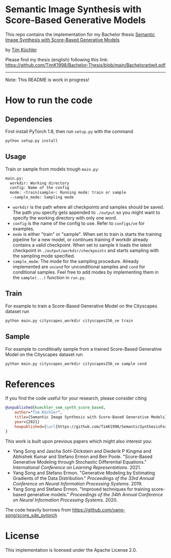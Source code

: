 # Semantic Image Synthesis with Score-Based Generative Models
 
This repo contains the implementation for my Bachelor thesis [Semantic Image Synthesis with Score-Based Generative Models](https://github.com/TimK1998/Bachelorarbeit)

by [Tim Küchler](tim.kuechler@online.de)

Please find my thesis (english) following this link: https://github.com/TimK1998/Bachelor-Thesis/blob/main/Bachelorarbeit.pdf
 
--------------------

Note: This README is work in progress!


# How to run the code

## Dependencies

First install PyTorch 1.8, then run ```setup.py``` with the command 
```sh
python setup.py install
```

## Usage
Train or sample from models trough ```main.py```:
```sh
main.py:
  workdir: Working directory
  config: Name of the config
  mode: <train|sample>: Running mode: train or sample
  --sample_mode: Sampling mode
```

* ```workdir``` is the path where all checkpoints and samples should be saved. The path you specify gets appended to ```./output``` so you might want to specify the working directory with only one word.
* ```config``` is the name of the config to use. Refer to ```configs/ve``` for examples.
* ```mode``` is either "train" or "sample". When set to train is starts the training pipeline for a new model, or continues training if workdir already contains a valid checkpoint. When set to sample it loads the latest checkpoint in ```./output/workdir/checkpoints``` and starts sampling with the sampling mode specified.
* ```sample_mode```: The mode for the sampling procedure. Already implemented are ```uncond``` for unconditional samples and ```cond``` for conditional samples. Feel free to add modes by implementing them in the ```sample(...)``` function in ```run.py```.

## Train

For example to train a Score-Based Generative Model on the Cityscapes dataset run
```sh
python main.py cityscapes_workdir cityscapes256_ve train
```

## Sample

For example to conditinally sample from a trained Score-Based Generative Model on the Cityscapes dataset run
```sh
python main.py cityscapes_workdir cityscapes256_ve sample cond
```

# References

If you find the code useful for your research, please consider citing
```bib
@unpublished{kuechler_sem_synth_score_based,
    author="Tim Küchler",
    title={Semantic Image Synthesis with Score-Based Generative Models},
    year={2021}
    howpublished={\url{https://github.com/TimK1998/SemanticSynthesisForScoreBasedModels}}
}
```

This work is built upon previous papers which might also interest you:

* Yang Song and Jascha Sohl-Dickstein and Diederik P Kingma and Abhishek Kumar and Stefano Ermon and Ben Poole. "Score-Based Generative Modeling through Stochastic Differential Equations." *International Conference on Learning Representations*. 2021.
* Yang Song and Stefano Ermon. "Generative Modeling by Estimating Gradients of the Data Distribution." *Proceedings of the 33rd Annual Conference on Neural Information Processing Systems*. 2019.
* Yang Song and Stefano Ermon. "Improved techniques for training score-based generative models." *Proceedings of the 34th Annual Conference on Neural Information Processing Systems*. 2020.

The code heavily borrows from https://github.com/yang-song/score_sde_pytorch

# License

This implementation is licensed under the Apache License 2.0.
